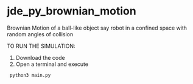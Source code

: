 # jde_py_brownian_motion
Brownian Motion of a ball-like object say robot in a confined space with random angles of collision

TO RUN THE SIMULATION:
1. Download the code
2. Open a terminal and execute 
````sh
 python3 main.py
````

